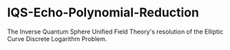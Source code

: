 # IQS-Echo-Polynomial-Reduction
The Inverse Quantum Sphere Unified Field Theory's resolution of the Elliptic Curve Discrete Logarithm Problem. ​
